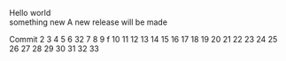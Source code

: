 Hello world  
something new
A new release will be made

Commit
2
3
4
5
6 32
7
8
9 f
10
11
12
13
14
15
16
17
18
19
20
21
22
23
24
25
26
27
28
29
30
31
32
33
